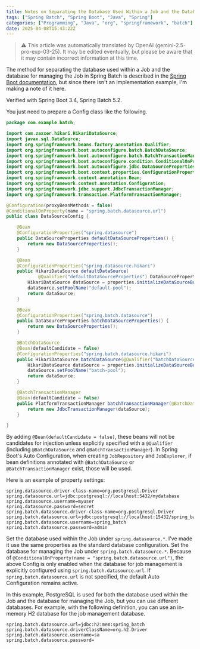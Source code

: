 ```yaml
---
title: Notes on Separating the Database Used Within a Job and the Database for Job Management in Spring Batch + Spring Boot
tags: ["Spring Batch", "Spring Boot", "Java", "Spring"]
categories: ["Programming", "Java", "org", "springframework", "batch"]
date: 2025-04-08T15:43:22Z
---
```


> ⚠️ This article was automatically translated by OpenAI (gemini-2.5-pro-exp-03-25).
> It may be edited eventually, but please be aware that it may contain incorrect information at this time.

The method for separating the database used within a Job and the database for managing the Job in Spring Batch is described in the [Spring Boot documentation](https://docs.spring.io/spring-boot/docs/current/reference/html/howto.html#howto.batch.specifying-a-data-source), but since there isn't an implementation example, I'm making a note of it here.

Verified with Spring Boot 3.4, Spring Batch 5.2.

You just need to prepare a Config class like the following.

```java
package com.example.batch;

import com.zaxxer.hikari.HikariDataSource;
import javax.sql.DataSource;
import org.springframework.beans.factory.annotation.Qualifier;
import org.springframework.boot.autoconfigure.batch.BatchDataSource;
import org.springframework.boot.autoconfigure.batch.BatchTransactionManager;
import org.springframework.boot.autoconfigure.condition.ConditionalOnProperty;
import org.springframework.boot.autoconfigure.jdbc.DataSourceProperties;
import org.springframework.boot.context.properties.ConfigurationProperties;
import org.springframework.context.annotation.Bean;
import org.springframework.context.annotation.Configuration;
import org.springframework.jdbc.support.JdbcTransactionManager;
import org.springframework.transaction.PlatformTransactionManager;

@Configuration(proxyBeanMethods = false)
@ConditionalOnProperty(name = "spring.batch.datasource.url")
public class DataSourceConfig {

	@Bean
	@ConfigurationProperties("spring.datasource")
	public DataSourceProperties defaultDataSourceProperties() {
		return new DataSourceProperties();
	}

	@Bean
	@ConfigurationProperties("spring.datasource.hikari")
	public HikariDataSource defaultDataSource(
			@Qualifier("defaultDataSourceProperties") DataSourceProperties properties) {
		HikariDataSource dataSource = properties.initializeDataSourceBuilder().type(HikariDataSource.class).build();
		dataSource.setPoolName("default-pool");
		return dataSource;
	}

	@Bean
	@ConfigurationProperties("spring.batch.datasource")
	public DataSourceProperties batchDataSourceProperties() {
		return new DataSourceProperties();
	}

	@BatchDataSource
	@Bean(defaultCandidate = false)
	@ConfigurationProperties("spring.batch.datasource.hikari")
	public HikariDataSource batchDataSource(@Qualifier("batchDataSourceProperties") DataSourceProperties properties) {
		HikariDataSource dataSource = properties.initializeDataSourceBuilder().type(HikariDataSource.class).build();
		dataSource.setPoolName("batch-pool");
		return dataSource;
	}

	@BatchTransactionManager
	@Bean(defaultCandidate = false)
	public PlatformTransactionManager batchTransactionManager(@BatchDataSource DataSource dataSource) {
		return new JdbcTransactionManager(dataSource);
	}

}
```

By adding `@Bean(defaultCandidate = false)`, these beans will not be candidates for injection unless explicitly specified with a `@Qualifier` (including `@BatchDataSource` and `@BatchTransactionManager`).
In Spring Boot's Auto Configuration, when creating `JobRepository` and `JobExplorer`, if bean definitions annotated with `@BatchDataSource` or `@BatchTransactionManager` exist, those will be used.

Here is an example of property settings:

```properties
spring.datasource.driver-class-name=org.postgresql.Driver
spring.datasource.url=jdbc:postgresql://localhost:5432/mydatabase
spring.datasource.username=myuser
spring.datasource.password=secret
spring.batch.datasource.driver-class-name=org.postgresql.Driver
spring.batch.datasource.url=jdbc:postgresql://localhost:15432/spring_batch
spring.batch.datasource.username=spring_batch
spring.batch.datasource.password=admin
```

Set the database used within the Job under `spring.datasource.*`. I've made it use the same properties as the standard database configuration.
Set the database for managing the Job under `spring.batch.datasource.*`.
Because of `@ConditionalOnProperty(name = "spring.batch.datasource.url")`, the above Config is only enabled when the database for job management is explicitly configured using `spring.batch.datasource.url`.
If `spring.batch.datasource.url` is not specified, the default Auto Configuration remains active.

In this example, PostgreSQL is used for both the database used within the Job and the database for managing the Job, but you can use different databases.
For example, with the following definition, you can use an in-memory H2 database for the job management database.

```properties
spring.batch.datasource.url=jdbc:h2:mem:spring_batch
spring.batch.datasource.driverClassName=org.h2.Driver
spring.batch.datasource.username=sa
spring.batch.datasource.password=
```
